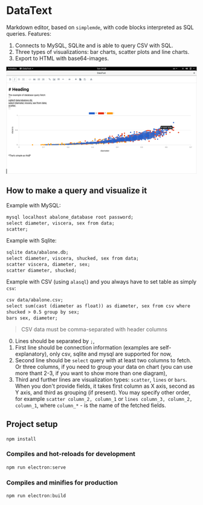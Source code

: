 # DataText

Markdown editor, based on `simplemde`, with code blocks interpreted as SQL queries.
Features:
1. Connects to MySQL, SQLite and is able to query CSV with SQL.
2. Three types of visualizations: bar charts, scatter plots and line charts.
3. Export to HTML with base64-images.

![Screenshot](screenshots/screenshot.png) 

## How to make a query and visualize it

Example with MySQL:
```
mysql localhost abalone_database root password;
select diameter, viscera, sex from data;
scatter;
```

Example with Sqlite:
```
sqlite data/abalone.db;
select diameter, viscera, shucked, sex from data;
scatter viscera, diameter, sex;
scatter diameter, shucked;
```

Example with CSV (using `alasql`) and you always have to set table as simply `csv`:
```
csv data/abalone.csv;
select sum(cast (diameter as float)) as diameter, sex from csv where shucked > 0.5 group by sex;
bars sex, diameter;
```

> CSV data must be comma-separated with header columns

0. Lines should be separated by `;`,
1. First line should be connection information (examples are self-explanatory), only csv, sqlite and mysql are supported for now,
2. Second line should be `select` query with at least two columns to fetch. Or three columns, if you need to group your data on chart (you can use more thant 2-3, if you want to show more than one diagram),
3. Third and further lines are visualization types: `scatter`, `lines` or `bars`. When you don't provide fields, it takes first column as X axis, second as Y axis, and third as grouping (if present). You may specify other order, for example `scatter column_2, column_1` or `lines column_3, column_2, column_1`, where `column_*` - is the name of the fetched fields.


## Project setup
```
npm install
```

### Compiles and hot-reloads for development
```
npm run electron:serve
```

### Compiles and minifies for production
```
npm run electron:build
```

